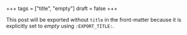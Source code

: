 +++
tags = ["title", "empty"]
draft = false
+++

This post will be exported without `title` in the front-matter because
it is explicitly set to _empty_ using `:EXPORT_TITLE:`.
